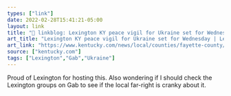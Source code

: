 ```yaml
---
types: ["link"]
date: 2022-02-28T15:41:21-05:00
layout: link
title: "🔗 linkblog: Lexington KY peace vigil for Ukraine set for Wednesday | Lexington Herald Leader'"
art_title: "Lexington KY peace vigil for Ukraine set for Wednesday | Lexington Herald Leader"
art_link: "https://www.kentucky.com/news/local/counties/fayette-county/article258885598.html"
source: ["kentucky.com"]
tags: ["Lexington","Gab","Ukraine"]
---
```

Proud of Lexington for hosting this. Also wondering if I should check the Lexington groups on Gab to see if the local far-right is cranky about it.
